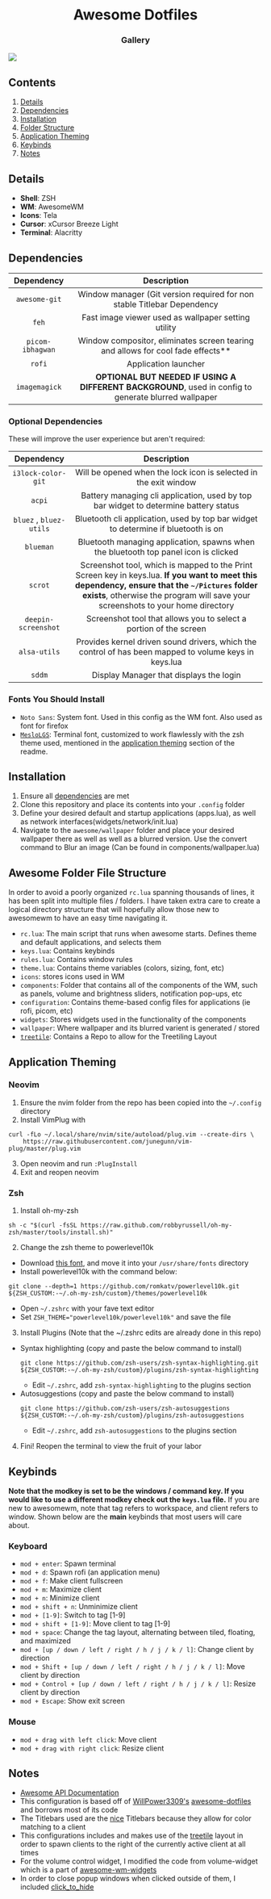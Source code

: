 <div align="center">
    <h1>Awesome Dotfiles</h1>
</div>

<div align="center">
    <h3>Gallery</h3>
</div>

![](/screenshots/screenshot.png)

## Contents ##
1. [Details](#details)
2. [Dependencies](#dependencies)
3. [Installation](#installation)
4. [Folder Structure](#folderStructure)
5. [Application Theming](#appTheming)
6. [Keybinds](#keybinds)
7. [Notes](#notes)

<a name="details"></a>
## Details ##
+ **Shell**: ZSH
+ **WM**: AwesomeWM
+ **Icons**: Tela
+ **Cursor**: xCursor Breeze Light
+ **Terminal**: Alacritty

<a name="dependencies"></a>
## Dependencies ##

|Dependency|Description|
|:----------:|:-------------:|
|`awesome-git`|Window manager (Git version required for non stable Titlebar Dependency|
|`feh`|Fast image viewer used as wallpaper setting utility|
|`picom-ibhagwan`|Window compositor, eliminates screen tearing and allows for cool fade effects**|
|`rofi`|Application launcher|
|`imagemagick`|**OPTIONAL BUT NEEDED IF USING A DIFFERENT BACKGROUND**, used in config to generate blurred wallpaper|

### Optional Dependencies ###
These will improve the user experience but aren't required:

|Dependency|Description|
|:----------:|:-------------:|
|`i3lock-color-git`|Will be opened when the lock icon is selected in the exit window|
|`acpi`|Battery managing cli application, used by top bar widget to determine battery status|
|`bluez` , `bluez-utils`|Bluetooth cli application, used by top bar widget to determine if bluetooth is on|
|`blueman`|Bluetooth managing application, spawns when the bluetooth top panel icon is clicked|
|`scrot`|Screenshot tool, which is mapped to the Print Screen key in keys.lua. **If you want to meet this dependency, ensure that the `~/Pictures` folder exists**, otherwise the program will save your screenshots to your home directory|
|`deepin-screenshot`|Screenshot tool that allows you to select a portion of the screen|
|`alsa-utils`|Provides kernel driven sound drivers, which the control of has been mapped to volume keys in keys.lua|
|`sddm`|Display Manager that displays the login|

### Fonts You Should Install ###
+ `Noto Sans`: System font. Used in this config as the WM font. Also used as font for firefox
+ [`MesloLGS`](https://github.com/romkatv/powerlevel10k-media/raw/master/MesloLGS%20NF%20Regular.ttf): Terminal font, customized to work flawlessly with the zsh theme used, mentioned in the [application theming](#appTheming) section of the readme.

<a name="installation"></a>
## Installation ##
1. Ensure all [dependencies](#dependencies) are met
2. Clone this repository and place its contents into your `.config` folder
3. Define your desired default and startup applications (apps.lua), as well as network interfaces(widgets/network/init.lua)
4. Navigate to the `awesome/wallpaper` folder and place your desired wallpaper there as well as well as a blurred version. Use the convert command to Blur an image (Can be found in components/wallpaper.lua)

<a name="folderStructure"></a>
## Awesome Folder File Structure ##
In order to avoid a poorly organized `rc.lua` spanning thousands of lines, it has been split into multiple files / folders. I have taken extra care to create a logical directory structure that will hopefully allow those new to awesomewm to have an easy time navigating it.
+ `rc.lua`: The main script that runs when awesome starts. Defines theme and default applications, and selects them
+ `keys.lua`: Contains keybinds
+ `rules.lua`: Contains window rules
+ `theme.lua`: Contains theme variables (colors, sizing, font, etc)
+ `icons`: stores icons used in WM
+ `components`: Folder that contains all of the components of the WM, such as panels, volume and brightness sliders, notification pop-ups, etc
+ `configuration`: Contains theme-based config files for applications (ie rofi, picom, etc)
+ `widgets`: Stores widgets used in the functionality of the components
+ `wallpaper`: Where wallpaper and its blurred varient is generated / stored
+ [`treetile`](https://github.com/guotsuan/awesome-treetile): Contains a Repo to allow for the Treetiling Layout

<a name="appTheming"></a>
## Application Theming ##
### Neovim ###
1. Ensure the nvim folder from the repo has been copied into the `~/.config` directory
2. Install VimPlug with
```
curl -fLo ~/.local/share/nvim/site/autoload/plug.vim --create-dirs \
    https://raw.githubusercontent.com/junegunn/vim-plug/master/plug.vim
```
3. Open neovim and run `:PlugInstall`
4. Exit and reopen neovim

### Zsh ###
1. Install oh-my-zsh
```
sh -c "$(curl -fsSL https://raw.github.com/robbyrussell/oh-my-zsh/master/tools/install.sh)"
```
2. Change the zsh theme to powerlevel10k
  + Download [this font](https://github.com/romkatv/powerlevel10k-media/raw/master/MesloLGS%20NF%20Regular.ttf), and move it into your `/usr/share/fonts` directory
  + Install powerlevel10k with the command below:
  ```
  git clone --depth=1 https://github.com/romkatv/powerlevel10k.git ${ZSH_CUSTOM:-~/.oh-my-zsh/custom}/themes/powerlevel10k
  ```
  + Open `~/.zshrc` with your fave text editor
  + Set `ZSH_THEME="powerlevel10k/powerlevel10k"` and save the file
3. Install Plugins (Note that the ~/.zshrc edits are already done in this repo)
  + Syntax highlighting (copy and paste the below command to install)
    ```
    git clone https://github.com/zsh-users/zsh-syntax-highlighting.git ${ZSH_CUSTOM:-~/.oh-my-zsh/custom}/plugins/zsh-syntax-highlighting
    ```
    + Edit `~/.zshrc`, add `zsh-syntax-highlighting` to the plugins section
  + Autosuggestions (copy and paste the below command to install)
    ```
    git clone https://github.com/zsh-users/zsh-autosuggestions ${ZSH_CUSTOM:-~/.oh-my-zsh/custom}/plugins/zsh-autosuggestions
    ```
    + Edit `~/.zshrc`, add `zsh-autosuggestions` to the plugins section
4. Fini! Reopen the terminal to view the fruit of your labor

<a name="keybinds"></a>
## Keybinds ##
**Note that the modkey is set to be the windows / command key. If you would like to use a different modkey check out the `keys.lua` file.**
If you are new to awesomewm, note that tag refers to workspace, and client refers to window. Shown below are the **main** keybinds that most users will care about.

### Keyboard ###
+ `mod + enter`: Spawn terminal
+ `mod + d`: Spawn rofi (an application menu)
+ `mod + f`: Make client fullscreen
+ `mod + m`: Maximize client
+ `mod + n`: Minimize client
+ `mod + shift + n`: Unminimize client
+ `mod + [1-9]`: Switch to tag [1-9]
+ `mod + shift + [1-9]`: Move client to tag [1-9]
+ `mod + space`: Change the tag layout, alternating between tiled, floating, and maximized
+ `mod + [up / down / left / right / h / j / k / l]`: Change client by direction
+ `mod + Shift + [up / down / left / right / h / j / k / l]`: Move client by direction
+ `mod + Control + [up / down / left / right / h / j / k / l]`: Resize client by direction
+ `mod + Escape`: Show exit screen

### Mouse ###
+ `mod + drag with left click`: Move client
+ `mod + drag with right click`: Resize client

<a name="notes"></a>
## Notes ##
+ [Awesome API Documentation](https://awesomewm.org/apidoc/index.html)
+ This configuration is based off of [WillPower3309's](https://github.com/WillPower3309) [awesome-dotfiles](https://github.com/WillPower3309/awesome-dotfiles) and borrows most of its code
+ The Titlebars used are the [nice](https://github.com/mut-ex/awesome-wm-nice) Titlebars because they allow for color matching to a client
+ This configurations includes and makes use of the [treetile](https://github.com/guotsuan/awesome-treetile) layout in order to spawn clients to the right of the currently active client at all times
+ For the volume control widget, I modified the code from volume-widget which is a part of [awesome-wm-widgets](https://github.com/streetturtle/awesome-wm-widgets)
+ In order to close popup windows when clicked outside of them, I included [click_to_hide](https://bitbucket.org/grumph/home_config/src/master/.config/awesome/helpers/click_to_hide.lua)
